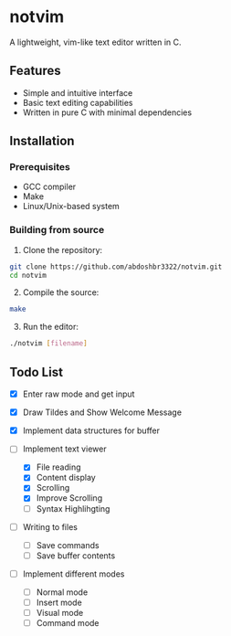 # notvim


A lightweight, vim-like text editor written in C.

## Features

- Simple and intuitive interface
- Basic text editing capabilities
- Written in pure C with minimal dependencies

## Installation

### Prerequisites

- GCC compiler
- Make
- Linux/Unix-based system

### Building from source

1. Clone the repository:
```bash
git clone https://github.com/abdoshbr3322/notvim.git
cd notvim
```

2. Compile the source:
```bash
make
```

3. Run the editor:
```bash
./notvim [filename]
```



## Todo List

- [x] Enter raw mode and get input

- [x] Draw Tildes and Show Welcome Message

- [x] Implement data structures for buffer

- [ ] Implement text viewer
  - [x] File reading
  - [x] Content display
  - [x] Scrolling 
  - [X] Improve Scrolling 
  - [ ] Syntax Highlihgting

- [ ] Writing to files
  - [ ] Save commands
  - [ ] Save buffer contents
  
- [ ] Implement different modes
  - [ ] Normal mode
  - [ ] Insert mode
  - [ ] Visual mode
  - [ ] Command mode
